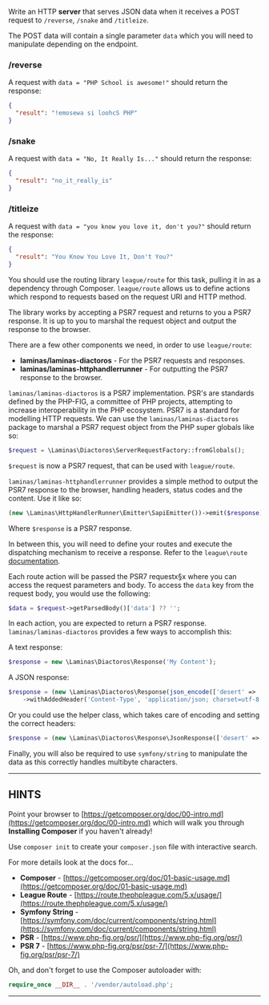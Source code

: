 Write an HTTP **server** that serves JSON data when it receives a POST request to `/reverse`, `/snake` and `/titleize`. 

The POST data will contain a single parameter `data` which you will need to manipulate depending on the endpoint.

### /reverse  

A request with `data = "PHP School is awesome!"` should return the response:

```json
{
  "result": "!emosewa si loohcS PHP"
}
```

### /snake  

A request with `data = "No, It Really Is..."` should return the response:

```json
{
  "result": "no_it_really_is"
}
```

### /titleize  

A request with `data = "you know you love it, don't you?"` should return the response:

```json
{
  "result": "You Know You Love It, Don't You?"
}
```

You should use the routing library `league/route` for this task, pulling it in as a dependency through Composer. `league/route` allows us to define actions which respond to requests based on the request URI and HTTP method.

The library works by accepting a PSR7 request and returns to you a PSR7 response. It is up to you to marshal the request object and output the response to the browser.

There are a few other components we need, in order to use `league/route`:

 * **laminas/laminas-diactoros** - For the PSR7 requests and responses.
 * **laminas/laminas-httphandlerrunner** - For outputting the PSR7 response to the browser.

`laminas/laminas-diactoros` is a PSR7 implementation. PSR's are standards defined by the PHP-FIG, a committee of PHP projects, attempting to increase interoperability in the PHP ecosystem. PSR7 is a standard for modelling HTTP requests. We can use the `laminas/laminas-diactoros` package to marshal a PSR7 request object from the PHP super globals like so:

```php
$request = \Laminas\Diactoros\ServerRequestFactory::fromGlobals();
```

`$request` is now a PSR7 request, that can be used with `league/route`.

`laminas/laminas-httphandlerrunner` provides a simple method to output the PSR7 response to the browser, handling headers, status codes and the content. Use it like so:

```php
(new \Laminas\HttpHandlerRunner\Emitter\SapiEmitter())->emit($response);
```

Where `$response` is a PSR7 response.

In between this, you will need to define your routes and execute the dispatching mechanism to receive a response. Refer to the `league\route` [documentation](https://route.thephpleague.com/5.x/usage/).

Each route action will be passed the PSR7 requestx§x where you can access the request parameters and body. To access the `data` key from the request body, you would use the following:

```php
$data = $request->getParsedBody()['data'] ?? '';
```

In each action, you are expected to return a PSR7 response. `laminas/laminas-diactoros` provides a few ways to accomplish this:

A text response:

```php
$response = new \Laminas\Diactoros\Response('My Content');
```

A JSON response:

```php
$response = (new \Laminas\Diactoros\Response(json_encode(['desert' => 'cookies'])))
    ->withAddedHeader('Content-Type', 'application/json; charset=utf-8'');
```

Or you could use the helper class, which takes care of encoding and setting the correct headers:

```php
$response = (new \Laminas\Diactoros\Response\JsonResponse(['desert' => 'cookies']));
```

Finally, you will also be required to use `symfony/string` to manipulate the data as this correctly handles multibyte characters. 

----------------------------------------------------------------------
## HINTS

Point your browser to [https://getcomposer.org/doc/00-intro.md](https://getcomposer.org/doc/00-intro.md) which will walk you through **Installing Composer** if you haven't already!

Use `composer init` to create your `composer.json` file with interactive search. 

For more details look at the docs for...

* **Composer** - [https://getcomposer.org/doc/01-basic-usage.md](https://getcomposer.org/doc/01-basic-usage.md) 
* **League Route** - [https://route.thephpleague.com/5.x/usage/](https://route.thephpleague.com/5.x/usage/)
* **Symfony String** - [https://symfony.com/doc/current/components/string.html](https://symfony.com/doc/current/components/string.html)
* **PSR** - [https://www.php-fig.org/psr/](https://www.php-fig.org/psr/)
* **PSR 7** - [https://www.php-fig.org/psr/psr-7/](https://www.php-fig.org/psr/psr-7/)
  
Oh, and don't forget to use the Composer autoloader with:

```php
require_once __DIR__ . '/vendor/autoload.php';
```
----------------------------------------------------------------------
